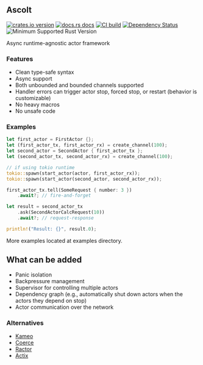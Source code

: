 ## Ascolt

[![crates.io version](https://img.shields.io/crates/v/ascolt.svg)](https://crates.io/crates/ascolt)
[![docs.rs docs](https://docs.rs/ascolt/badge.svg)](https://docs.rs/ascolt)
[![CI build](https://github.com/sterrlia/ascolt/actions/workflows/rust.yml/badge.svg)](https://github.com/sterrlia/ascolt/actions)
[![Dependency Status](https://deps.rs/crate/ascolt/latest/status.svg)](https://deps.rs/crate/ascolt)
![Minimum Supported Rust Version](https://img.shields.io/badge/rustc-1.85.1+-ab6000.svg)

Async runtime-agnostic actor framework

### Features
+ Clean type-safe syntax
+ Async support
+ Both unbounded and bounded channels supported
+ Handler errors can trigger actor stop, forced stop, or restart (behavior is customizable)
+ No heavy macros
+ No unsafe code

### Examples
``` rust
let first_actor = FirstActor {};
let (first_actor_tx, first_actor_rx) = create_channel(100);
let second_actor = SecondActor { first_actor_tx };
let (second_actor_tx, second_actor_rx) = create_channel(100);

// if using tokio runtime
tokio::spawn(start_actor(actor, first_actor_rx));
tokio::spawn(start_actor(second_actor, second_actor_rx));

first_actor_tx.tell(SomeRequest { number: 3 })
    .await?; // fire-and-forget

let result = second_actor_tx
    .ask(SecondActorCalcRequest(10))
    .await?; // request-response

println!("Result: {}", result.0);
```

More examples located at examples directory.

## What can be added
- Panic isolation
- Backpressure management
- Supervisor for controlling multiple actors
- Dependency graph (e.g., automatically shut down actors when the actors they depend on stop)
- Actor communication over the network

### Alternatives
- [Kameo](https://github.com/tqwewe/kameo)
- [Coerce](https://github.com/LeonHartley/Coerce-rs)
- [Ractor](https://github.com/slawlor/ractor)
- [Actix](https://github.com/actix/actix)
